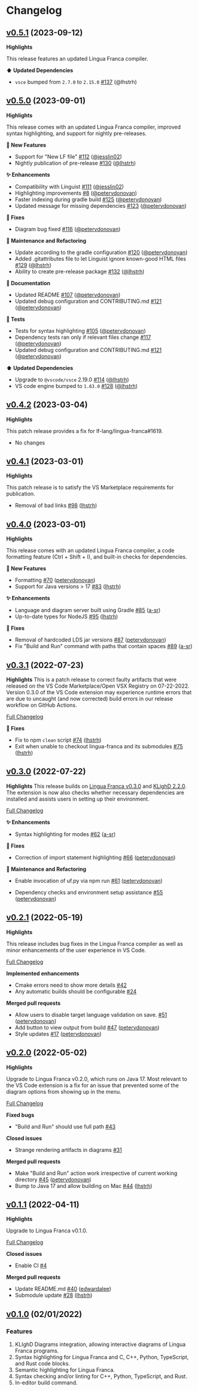 # Changelog
 
## [v0.5.1](https://github.com/lf-lang/vscode-lingua-franca/tree/v0.5.1) (2023-09-12)

**Highlights**

This release features an updated Lingua Franca compiler.

**⬆️ Updated Dependencies**

- `vsce` bumped from `2.7.0` to `2.15.0` [\#137](https://github.com/lf-lang/vscode-lingua-franca/pull/137) (@lhstrh)


 
## [v0.5.0](https://github.com/lf-lang/vscode-lingua-franca/tree/v0.5.0) (2023-09-01)

**Highlights**

This release comes with an updated Lingua Franca compiler, improved syntax highlighting, and support for nightly pre-releases.

**🚀 New Features**

- Support for "New LF file" [\#112](https://github.com/lf-lang/vscode-lingua-franca/pull/112) ([@jesslin02](https://github.com/jesslin02))
- Nightly publication of pre-release [\#130](https://github.com/lf-lang/vscode-lingua-franca/pull/130) ([@lhstrh](https://github.com/lhstrh))

**✨ Enhancements**

- Compatibility with Linguist [\#111](https://github.com/lf-lang/vscode-lingua-franca/pull/111) ([@jesslin02](https://github.com/jesslin02))
- Highlighting improvements [\#8](https://github.com/lf-lang/vscode-lingua-franca/pull/8) ([@petervdonovan](https://github.com/petervdonovan))
- Faster indexing during gradle build [\#125](https://github.com/lf-lang/vscode-lingua-franca/pull/125) ([@petervdonovan](https://github.com/petervdonovan))
- Updated message for missing dependencies [\#123](https://github.com/lf-lang/vscode-lingua-franca/pull/123) ([@petervdonovan](https://github.com/petervdonovan))

**🔧 Fixes**

- Diagram bug fixed [\#116](https://github.com/lf-lang/vscode-lingua-franca/pull/116) ([@petervdonovan](https://github.com/petervdonovan))

**🚧 Maintenance and Refactoring**

- Update according to the gradle configuration [\#120](https://github.com/lf-lang/vscode-lingua-franca/pull/120) ([@petervdonovan](https://github.com/petervdonovan))
- Added .gitattributes file to let Linguist ignore known-good HTML files [\#129](https://github.com/lf-lang/vscode-lingua-franca/pull/129) ([@lhstrh](https://github.com/lhstrh))
- Ability to create pre-release package [\#132](https://github.com/lf-lang/vscode-lingua-franca/pull/132) ([@lhstrh](https://github.com/lhstrh))

**📖 Documentation**

- Updated README [\#107](https://github.com/lf-lang/vscode-lingua-franca/pull/107) ([@petervdonovan](https://github.com/petervdonovan))
- Updated debug configuration and CONTRIBUTING.md [\#121](https://github.com/lf-lang/vscode-lingua-franca/pull/121) ([@petervdonovan](https://github.com/petervdonovan))

**🧪 Tests**

- Tests for syntax highlighting [\#105](https://github.com/lf-lang/vscode-lingua-franca/pull/105) ([@petervdonovan](https://github.com/petervdonovan))
- Dependency tests ran only if relevant files change [\#117](https://github.com/lf-lang/vscode-lingua-franca/pull/117) ([@petervdonovan](https://github.com/petervdonovan))
- Updated debug configuration and CONTRIBUTING.md [\#121](https://github.com/lf-lang/vscode-lingua-franca/pull/121) ([@petervdonovan](https://github.com/petervdonovan))

**⬆️ Updated Dependencies**

- Upgrade to `@vscode/vsce` 2.19.0 [\#114](https://github.com/lf-lang/vscode-lingua-franca/pull/114) ([@lhstrh](https://github.com/lhstrh))
- VS code engine bumped to `1.63.0` [\#128](https://github.com/lf-lang/vscode-lingua-franca/pull/128) ([@lhstrh](https://github.com/lhstrh))


 
## [v0.4.2](https://github.com/lf-lang/vscode-lingua-franca/tree/v0.4.2) (2023-03-04)

**Highlights**

This patch release provides a fix for lf-lang/lingua-franca#1619.

- No changes 
## [v0.4.1](https://github.com/lf-lang/vscode-lingua-franca/tree/v0.4.1) (2023-03-01)

**Highlights**

This patch release is to satisfy the VS Marketplace requirements for publication.

- Removal of bad links [\#98](https://github.com/lf-lang/vscode-lingua-franca/pull/98) ([lhstrh](https://github.com/lhstrh))

 
## [v0.4.0](https://github.com/lf-lang/vscode-lingua-franca/tree/v0.4.0) (2023-03-01)

**Highlights**

This release comes with an updated Lingua Franca compiler, a code formatting feature (Ctrl + Shift + I), and built-in checks for dependencies.

**🚀 New Features**

- Formatting [\#70](https://github.com/lf-lang/vscode-lingua-franca/pull/70) ([petervdonovan](https://github.com/petervdonovan))
- Support for Java versions > 17 [\#83](https://github.com/lf-lang/vscode-lingua-franca/pull/83) ([lhstrh](https://github.com/lhstrh))

**✨ Enhancements**

- Language and diagram server built using Gradle [\#85](https://github.com/lf-lang/vscode-lingua-franca/pull/85) ([a-sr](https://github.com/a-sr))
- Up-to-date types for NodeJS [\#95](https://github.com/lf-lang/vscode-lingua-franca/pull/95) ([lhstrh](https://github.com/lhstrh))

**🔧 Fixes**

- Removal of hardcoded LDS jar versions [\#87](https://github.com/lf-lang/vscode-lingua-franca/pull/87) ([petervdonovan](https://github.com/petervdonovan))
- Fix "Build and Run" command with paths that contain spaces [\#89](https://github.com/lf-lang/vscode-lingua-franca/pull/89) ([a-sr](https://github.com/a-sr))


 
## [v0.3.1](https://github.com/lingua-franca/vscode-lingua-franca/tag/v0.3.1) (2022-07-23)

**Highlights** This is a patch release to correct faulty artifacts that were released on the VS Code Marketplace/Open VSX Registry on 07-22-2022. Version 0.3.0 of the VS Code extension may experience runtime errors that are due to uncaught (and now corrected) build errors in our release workflow on GitHub Actions.

[Full Changelog](https://github.com/lf-lang/vscode-lingua-franca/compare/v0.3.0...v0.3.1)

**🔧 Fixes**

- Fix to npm `clean` script [\#74](https://github.com/lf-lang/vscode-lingua-franca/pull/74) ([lhstrh](https://github.com/lhstrh))
- Exit when unable to checkout lingua-franca and its submodules [\#75](https://github.com/lf-lang/vscode-lingua-franca/pull/75) ([lhstrh](https://github.com/lhstrh))


 
## [v0.3.0](https://github.com/lf-lang/vscode-lingua-franca/tree/v0.3.0) (2022-07-22)

**Highlights** This release builds on [Lingua Franca v0.3.0](https://github.com/lf-lang/lingua-franca/releases/tag/v0.3.0) and [KLighD 2.2.0](https://github.com/kieler/KLighD/releases/tag/release-2022-07-2.2.0). The extension is now also checks whether necessary dependencies are installed and assists users in setting up their environment.

[Full Changelog](https://github.com/lf-lang/vscode-lingua-franca/compare/v0.2.1...v0.3.0)

**✨ Enhancements**

- Syntax highlighting for modes [\#62](https://github.com/lf-lang/vscode-lingua-franca/pull/62) ([a-sr](https://github.com/a-sr))

**🔧 Fixes**

- Correction of import statement highlighting [\#66](https://github.com/lf-lang/vscode-lingua-franca/pull/66) ([petervdonovan](https://github.com/petervdonovan))

**🚧 Maintenance and Refactoring**

- Enable invocation of uf.py via npm run [\#61](https://github.com/lf-lang/vscode-lingua-franca/pull/61) ([petervdonovan](https://github.com/petervdonovan))

- Dependency checks and environment setup assistance [\#55](https://github.com/lf-lang/vscode-lingua-franca/pull/55) ([petervdonovan](https://github.com/petervdonovan))

 
## [v0.2.1](https://github.com/lf-lang/vscode-lingua-franca/tree/v0.2.1) (2022-05-19)

**Highlights**

This release includes bug fixes in the Lingua Franca compiler as well as minor enhancements of the user experience in VS Code.

[Full Changelog](https://github.com/lf-lang/vscode-lingua-franca/compare/v0.2.0...v0.2.1)

**Implemented enhancements**

- Cmake errors need to show more details [\#42](https://github.com/lf-lang/vscode-lingua-franca/issues/42)
- Any automatic builds should be configurable [\#24](https://github.com/lf-lang/vscode-lingua-franca/issues/24)

**Merged pull requests**

- Allow users to disable target language validation on save. [\#51](https://github.com/lf-lang/vscode-lingua-franca/pull/51) ([petervdonovan](https://github.com/petervdonovan))
- Add button to view output from build [\#47](https://github.com/lf-lang/vscode-lingua-franca/pull/47) ([petervdonovan](https://github.com/petervdonovan))
- Style updates [\#17](https://github.com/lf-lang/vscode-lingua-franca/pull/17) ([petervdonovan](https://github.com/petervdonovan))
 
## [v0.2.0](https://github.com/lf-lang/vscode-lingua-franca/tree/v0.2.0) (2022-05-02)

**Highlights**

Upgrade to Lingua Franca v0.2.0, which runs on Java 17. Most relevant to the VS Code extension is a fix for an issue that prevented some of the diagram options from showing up in the menu.

[Full Changelog](https://github.com/lf-lang/vscode-lingua-franca/compare/v0.1.1...v0.2.0)

**Fixed bugs**

- "Build and Run" should use full path [\#43](https://github.com/lf-lang/vscode-lingua-franca/issues/43)

**Closed issues**

- Strange rendering artifacts in diagrams [\#31](https://github.com/lf-lang/vscode-lingua-franca/issues/31)

**Merged pull requests**

- Make "Build and Run" action work irrespective of current working directory [\#45](https://github.com/lf-lang/vscode-lingua-franca/pull/45) ([petervdonovan](https://github.com/petervdonovan))
- Bump to Java 17 and allow building on Mac [\#44](https://github.com/lf-lang/vscode-lingua-franca/pull/44) ([lhstrh](https://github.com/lhstrh))
 
## [v0.1.1](https://github.com/lf-lang/vscode-lingua-franca/tree/v0.1.1) (2022-04-11)

**Highlights**

Upgrade to Lingua Franca v0.1.0.

[Full Changelog](https://github.com/lf-lang/vscode-lingua-franca/compare/v0.1.0...v0.1.1)

**Closed issues**

- Enable CI [\#4](https://github.com/lf-lang/vscode-lingua-franca/issues/4)

**Merged pull requests**

- Update README.md [\#40](https://github.com/lf-lang/vscode-lingua-franca/pull/40) ([edwardalee](https://github.com/edwardalee))
- Submodule update [\#28](https://github.com/lf-lang/vscode-lingua-franca/pull/28) ([lhstrh](https://github.com/lhstrh))

## [v0.1.0](https://github.com/lf-lang/vscode-lingua-franca/tree/v0.1.0) (02/01/2022)

### Features
1. KLIghD Diagrams integration, allowing interactive diagrams of Lingua Franca programs.
1. Syntax highlighting for Lingua Franca and C, C++, Python, TypeScript, and Rust code blocks.
1. Semantic highlighting for Lingua Franca.
1. Syntax checking and/or linting for C++, Python, TypeScript, and Rust.
1. In-editor build command.

